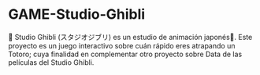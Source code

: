 # GAME-Studio-Ghibli
🎌 Studio Ghibli (スタジオジブリ) es un estudio de animación japonés🎎. Este proyecto es un juego interactivo sobre cuán rápido eres atrapando un Totoro; cuya finalidad en complementar otro proyecto sobre Data de las películas del Studio Ghibli.
